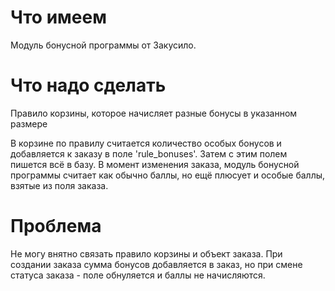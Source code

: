 # Что имеем

Модуль бонусной программы от Закусило.

# Что надо сделать

Правило корзины, которое начисляет разные бонусы в указанном размере

В корзине по правилу считается количество особых бонусов и добавляется к заказу в поле 'rule_bonuses'. Затем с этим полем пишется всё в базу.
В момент изменения заказа, модуль бонусной программы считает как обычно баллы, но ещё плюсует и особые баллы, взятые из поля заказа.

# Проблема

Не могу внятно связать правило корзины и объект заказа. При создании заказа сумма бонусов добавляется в заказ, но при смене статуса заказа - поле обнуляется и баллы не начисляются.